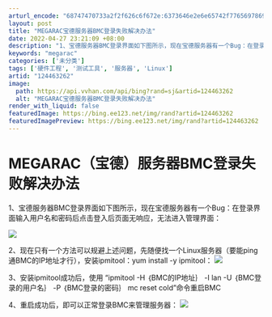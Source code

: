 ```yaml
---
arturl_encode: "68747470733a2f2f626c6f672e:6373646e2e6e65742f77656978696e5f34323234313631312f:61727469636c652f64657461696c732f313234343633323632"
layout: post
title: "MEGARAC宝德服务器BMC登录失败解决办法"
date: 2022-04-27 23:21:09 +08:00
description: "1、宝德服务器BMC登录界面如下图所示，现在宝德服务器有一个Bug：在登录界面输入用户名和密码后点击"
keywords: "megarac"
categories: ['未分类']
tags: ['硬件工程', '测试工具', '服务器', 'Linux']
artid: "124463262"
image:
  path: https://api.vvhan.com/api/bing?rand=sj&artid=124463262
  alt: "MEGARAC宝德服务器BMC登录失败解决办法"
render_with_liquid: false
featuredImage: https://bing.ee123.net/img/rand?artid=124463262
featuredImagePreview: https://bing.ee123.net/img/rand?artid=124463262
---
```


# MEGARAC（宝德）服务器BMC登录失败解决办法

1、宝德服务器BMC登录界面如下图所示，现在宝德服务器有一个Bug：在登录界面输入用户名和密码后点击登入后页面无响应，无法进入管理界面：

![](https://i-blog.csdnimg.cn/blog_migrate/ab15fb3961e6126f647eeb18bbd03e28.png)

2、现在只有一个方法可以规避上述问题，先随便找一个Linux服务器（要能ping通BMC的IP地址才行），安装ipmitool：yum install -y ipmitool：
![](https://i-blog.csdnimg.cn/blog_migrate/0d98fdb6f57f68a78550d037717eab7d.png)

3、安装ipmitool成功后，使用 “ipmitool -H ｛BMC的IP地址｝ -I lan -U ｛BMC登录的用户名｝ -P ｛BMC登录的密码｝ mc reset cold”命令重启BMC

4、重启成功后，即可以正常登录BMC来管理服务器：
![](https://i-blog.csdnimg.cn/blog_migrate/00638092fac08e66708ede9f57c4aa97.png)